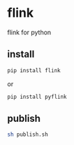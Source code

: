 # flink

flink for python

## install

```bash
pip install flink
```

or

```bash
pip install pyflink
```

## publish

```bash
sh publish.sh
```
